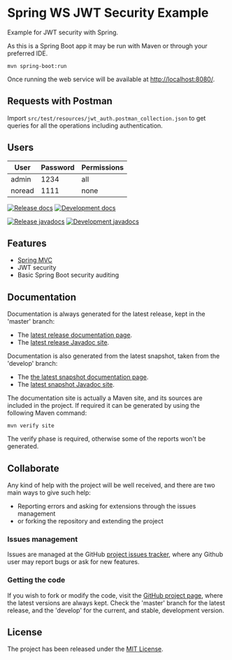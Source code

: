 # Spring WS JWT Security Example

Example for JWT security with Spring.

As this is a Spring Boot app it may be run with Maven or through your preferred IDE.

```
mvn spring-boot:run
```

Once running the web service will be available at [http://localhost:8080/](http://localhost:8080/).

## Requests with Postman

Import `src/test/resources/jwt_auth.postman_collection.json` to get queries for all the operations including authentication.

## Users

| User    | Password | Permissions |
|---------|----------|-------------|
| admin   | 1234     | all         |
| noread  | 1111     | none        |

[![Release docs](https://img.shields.io/badge/docs-release-blue.svg)][site-release]
[![Development docs](https://img.shields.io/badge/docs-develop-blue.svg)][site-develop]

[![Release javadocs](https://img.shields.io/badge/javadocs-release-blue.svg)][javadoc-release]
[![Development javadocs](https://img.shields.io/badge/javadocs-develop-blue.svg)][javadoc-develop]

## Features

- [Spring MVC](https://spring.io/)
- JWT security
- Basic Spring Boot security auditing

## Documentation

Documentation is always generated for the latest release, kept in the 'master' branch:

- The [latest release documentation page][site-release].
- The [latest release Javadoc site][javadoc-release].

Documentation is also generated from the latest snapshot, taken from the 'develop' branch:

- The [the latest snapshot documentation page][site-develop].
- The [latest snapshot Javadoc site][javadoc-develop].

The documentation site is actually a Maven site, and its sources are included in the project. If required it can be generated by using the following Maven command:

```
mvn verify site
```

The verify phase is required, otherwise some of the reports won't be generated.

## Collaborate

Any kind of help with the project will be well received, and there are two main ways to give such help:

- Reporting errors and asking for extensions through the issues management
- or forking the repository and extending the project

### Issues management

Issues are managed at the GitHub [project issues tracker][issues], where any Github user may report bugs or ask for new features.

### Getting the code

If you wish to fork or modify the code, visit the [GitHub project page][scm], where the latest versions are always kept. Check the 'master' branch for the latest release, and the 'develop' for the current, and stable, development version.

## License

The project has been released under the [MIT License][license].

[issues]: https://github.com/bernardo-mg/spring-ws-jwt-security-example/issues
[javadoc-develop]: https://docs.bernardomg.com/development/maven/spring-ws-jwt-security-example/apidocs
[javadoc-release]: https://docs.bernardomg.com/maven/spring-ws-jwt-security-example/apidocs
[license]: https://www.opensource.org/licenses/mit-license.php
[scm]: https://github.com/bernardo-mg/spring-ws-jwt-security-example
[site-develop]: https://docs.bernardomg.com/development/maven/spring-ws-jwt-security-example
[site-release]: https://docs.bernardomg.com/maven/spring-ws-jwt-security-example
